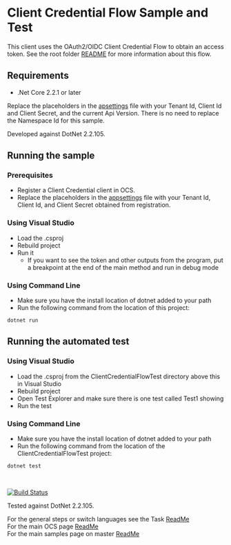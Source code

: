 # Client Credential Flow Sample and Test

This client uses the OAuth2/OIDC Client Credential Flow to obtain an access token. See the root folder [README](../../../README.md) for more information about this flow.

## Requirements

- .Net Core 2.2.1 or later

Replace the placeholders in the [apsettings](./apsettings.json) file with your Tenant Id, Client Id and Client Secret, and the current Api Version. There is no need to replace the Namespace Id for this sample.

Developed against DotNet 2.2.105.

## Running the sample

### Prerequisites

- Register a Client Credential client in OCS.
- Replace the placeholders in the [appsettings](./appsettings.json)  file with your Tenant Id, Client Id, and Client Secret obtained from registration.

### Using Visual Studio

- Load the .csproj
- Rebuild project
- Run it
  - If you want to see the token and other outputs from the program, put a breakpoint at the end of the main method and run in debug mode

### Using Command Line

- Make sure you have the install location of dotnet added to your path
- Run the following command from the location of this project:

```shell
dotnet run
```

## Running the automated test

### Using Visual Studio 
 
- Load the .csproj from the ClientCredentialFlowTest directory above this in Visual Studio
- Rebuild project
- Open Test Explorer and make sure there is one test called Test1 showing
- Run the test

### Using Command Line

- Make sure you have the install location of dotnet added to your path
- Run the following command from the location of the ClientCredentialFlowTest project:

```shell
dotnet test
```

&nbsp;

[![Build Status](https://osisoft.visualstudio.com/Engineering%20Incubation/_apis/build/status/OSIsoft_OCS_Samples-CI?branchName=master&jobName=Auth_CC_DotNet)](https://osisoft.visualstudio.com/Engineering%20Incubation/_build/latest?definitionId=4334&branchName=master)

Tested against DotNet 2.2.105.

For the general steps or switch languages see the Task  [ReadMe](../../../)<br />
For the main OCS page [ReadMe](https://github.com/osisoft/OSI-Samples--OCS)<br />
For the main samples page on master [ReadMe](https://github.com/osisoft/OSI-Samples)